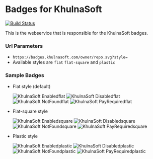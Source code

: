 # Badges for KhulnaSoft

[![Build Status](https://travis-ci.org/khulnasoft/badges.svg?branch=master)](https://travis-ci.org/khulnasoft/badges)

This is the webservice that is responsible for the KhulnaSoft badges.

### Url Parameters
 - `https://badges.khulnasoft.com/owner/repo.svg?style=`
 - Available styles are `flat` `flat-square` and `plastic`

### Sample Badges
- Flat style (default)

    ![KhulnaSoft Enabledflat](https://img.shields.io/badge/KhulnaSoft-enabled-4c1.svg?colorA=555&style=flat)
    ![KhulnaSoft Disabledflat](https://img.shields.io/badge/KhulnaSoft-disabled-9f9f9f.svg?colorA=555&style=flat)
    ![KhulnaSoft NotFoundflat](https://img.shields.io/badge/KhulnaSoft-not_found-9f9f9f.svg?colorA=555&style=flat)
    ![KhulnaSoft PayRequiredflat](https://img.shields.io/badge/KhulnaSoft-payment_required-dfb317.svg?colorA=555&style=flat) 
- Flat-square style

    ![KhulnaSoft Enabledsquare](https://img.shields.io/badge/KhulnaSoft-enabled-4c1.svg?colorA=555&style=flat-square)
    ![KhulnaSoft Disabledsquare](https://img.shields.io/badge/KhulnaSoft-disabled-9f9f9f.svg?colorA=555&style=flat-square)
    ![KhulnaSoft NotFoundsquare](https://img.shields.io/badge/KhulnaSoft-not_found-9f9f9f.svg?colorA=555&style=flat-square)
    ![KhulnaSoft PayRequiredsquare](https://img.shields.io/badge/KhulnaSoft-payment_required-dfb317.svg?colorA=555&style=flat-square) 
- Plastic style

    ![KhulnaSoft Enabledplastic](https://img.shields.io/badge/KhulnaSoft-enabled-4c1.svg?colorA=555&style=plastic)
    ![KhulnaSoft Disabledplastic](https://img.shields.io/badge/KhulnaSoft-disabled-9f9f9f.svg?colorA=555&style=plastic)
    ![KhulnaSoft NotFoundplastic](https://img.shields.io/badge/KhulnaSoft-not_found-9f9f9f.svg?colorA=555&style=plastic)
    ![KhulnaSoft PayRequiredplastic](https://img.shields.io/badge/KhulnaSoft-payment_required-dfb317.svg?colorA=555&style=plastic) 

